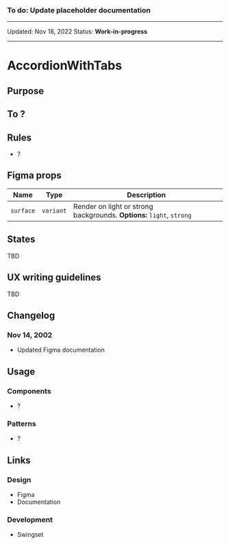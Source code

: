 ### To do: Update placeholder documentation

---

Updated: Nov 18, 2022
Status: **Work-in-progress**

---

# AccordionWithTabs

## Purpose

## To ?

## Rules

- ?

## Figma props

| Name      | Type      | Description                                                           |
| --------- | --------- | --------------------------------------------------------------------- |
| `surface` | `variant` | Render on light or strong backgrounds. **Options:** `light`, `strong` |

## States

TBD

## UX writing guidelines

TBD

## Changelog

### Nov 14, 2002

- Updated Figma documentation

## Usage

### Components

- ?

### Patterns

- ?

## Links

### Design

- Figma
- Documentation

### Development

- Swingset
